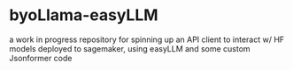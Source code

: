 # byoLlama-easyLLM
a work in progress repository for spinning up an API client to interact w/ HF models deployed to sagemaker, using easyLLM and some custom Jsonformer code
